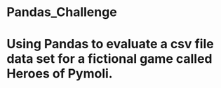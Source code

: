 # Pandas_Challenge
# Using Pandas to evaluate a csv file data set for a fictional game called Heroes of Pymoli. 
